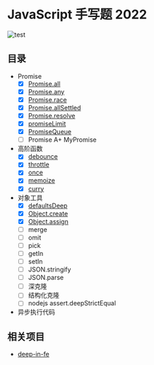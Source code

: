 # JavaScript 手写题 2022

![test](https://github.com/tjx666/js-handwriting-2022/actions/workflows/test.yml/badge.svg)

## 目录

- Promise
  - [x] [Promise.all](https://github.com/tjx666/js-handwriting-2022/blob/master/src/promise/promiseAll.js)
  - [x] [Promise.any](https://github.com/tjx666/js-handwriting-2022/blob/master/src/promise/promiseAny.js)
  - [x] [Promise.race](https://github.com/tjx666/js-handwriting-2022/blob/master/src/promise/promiseRace.js)
  - [x] [Promise.allSettled](https://github.com/tjx666/js-handwriting-2022/blob/master/src/promise/promiseAllSettled.js)
  - [x] [Promise.resolve](https://github.com/tjx666/js-handwriting-2022/blob/master/src/promise/promiseResolve.js)
  - [x] [promiseLimit](https://github.com/tjx666/js-handwriting-2022/blob/master/src/promise/promiseLimit.js)
  - [x] [PromiseQueue](https://github.com/tjx666/js-handwriting-2022/blob/master/src/promise/promiseQueue.js)
  - [ ] Promise A+ MyPromise
- 高阶函数
  - [x] [debounce](https://github.com/tjx666/js-handwriting-2022/blob/master/src/higherOrderFunction/debounce)
  - [x] [throttle](https://github.com/tjx666/js-handwriting-2022/blob/master/src/higherOrderFunction/throttle)
  - [x] [once](https://github.com/tjx666/js-handwriting-2022/blob/master/src/higherOrderFunction/once)
  - [x] [memoize](https://github.com/tjx666/js-handwriting-2022/blob/master/src/higherOrderFunction/memoize)
  - [x] [curry](https://github.com/tjx666/js-handwriting-2022/blob/master/src/higherOrderFunction/curry)
- 对象工具
  - [x] [defaultsDeep](https://github.com/tjx666/js-handwriting-2022/blob/master/src/objectUtils/defaultsDeep.js)
  - [x] [Object.create](https://github.com/tjx666/js-handwriting-2022/blob/master/src/objectUtils/createObject.js)
  - [x] [Object.assign](https://github.com/tjx666/js-handwriting-2022/blob/master/src/objectUtils/objectAssign.js)
  - [ ] merge
  - [ ] omit
  - [ ] pick
  - [ ] getIn
  - [ ] setIn
  - [ ] JSON.stringify
  - [ ] JSON.parse
  - [ ] 深克隆
  - [ ] 结构化克隆
  - [ ] nodejs assert.deepStrictEqual
- 异步执行代码

## 相关项目

- [deep-in-fe](https://github.com/tjx666/deep-in-fe)
